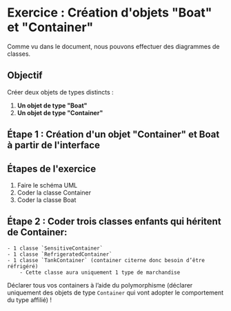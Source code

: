 # Exercice : Création d'objets "Boat" et "Container"

Comme vu dans le document, nous pouvons effectuer des diagrammes de classes.

## Objectif

Créer deux objets de types distincts :

1. **Un objet de type "Boat"**
2. **Un objet de type "Container"**

## Étape 1 : Création d'un objet "Container" et Boat à partir de l'interface

## Étapes de l'exercice

1. Faire le schéma UML
2. Coder la classe Container
3. Coder la classe Boat

## Étape 2 : Coder trois classes enfants qui héritent de Container:

    - 1 classe `SensitiveContainer`
    - 1 classe `RefrigeratedContainer`
    - 1 classe `TankContainer` (container citerne donc besoin d’être réfrigéré)
        - Cette classe aura uniquement 1 type de marchandise

Déclarer tous vos containers à l’aide du polymorphisme (déclarer uniquement des objets de type `Container` qui vont adopter le comportement du type affilié) !
